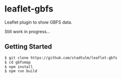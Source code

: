# leaflet-gbfs

Leaflet plugin to show GBFS data.

Still work in progress...

## Getting Started

```bash
$ git clone https://github.com/stadtulm/leaflet-gbfs
$ cd gbfsmap
$ npm install
$ npm run build
```
